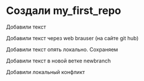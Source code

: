 # Создали my_first_repo

Добавили текст

Добавили текст через web brauser (на сайте git hub)

Добавили текст опять локально. Сохраняем

Добавили текст в новой ветке newbranch

Добавили локальный конфликт
